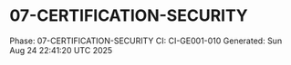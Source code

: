 # 07-CERTIFICATION-SECURITY
Phase: 07-CERTIFICATION-SECURITY
CI: CI-GE001-010
Generated: Sun Aug 24 22:41:20 UTC 2025
